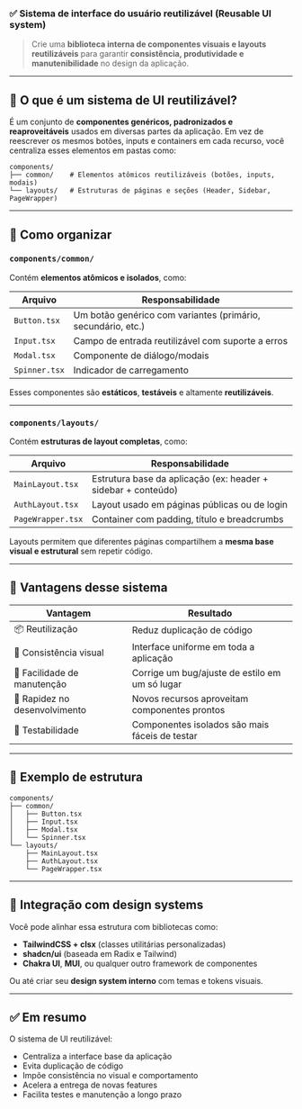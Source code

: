 ### ✅ Sistema de interface do usuário reutilizável (Reusable UI system)

> Crie uma **biblioteca interna de componentes visuais e layouts reutilizáveis** para garantir **consistência, produtividade e manutenibilidade** no design da aplicação.

---

## 🧱 O que é um sistema de UI reutilizável?

É um conjunto de **componentes genéricos, padronizados e reaproveitáveis** usados em diversas partes da aplicação. Em vez de reescrever os mesmos botões, inputs e containers em cada recurso, você centraliza esses elementos em pastas como:

```
components/
├── common/    # Elementos atômicos reutilizáveis (botões, inputs, modais)
└── layouts/   # Estruturas de páginas e seções (Header, Sidebar, PageWrapper)
```

---

## 🧩 Como organizar

### `components/common/`

Contém **elementos atômicos e isolados**, como:

| Arquivo       | Responsabilidade                                             |
| ------------- | ------------------------------------------------------------ |
| `Button.tsx`  | Um botão genérico com variantes (primário, secundário, etc.) |
| `Input.tsx`   | Campo de entrada reutilizável com suporte a erros            |
| `Modal.tsx`   | Componente de diálogo/modais                                 |
| `Spinner.tsx` | Indicador de carregamento                                    |

Esses componentes são **estáticos**, **testáveis** e altamente **reutilizáveis**.

---

### `components/layouts/`

Contém **estruturas de layout completas**, como:

| Arquivo           | Responsabilidade                                              |
| ----------------- | ------------------------------------------------------------- |
| `MainLayout.tsx`  | Estrutura base da aplicação (ex: header + sidebar + conteúdo) |
| `AuthLayout.tsx`  | Layout usado em páginas públicas ou de login                  |
| `PageWrapper.tsx` | Container com padding, título e breadcrumbs                   |

Layouts permitem que diferentes páginas compartilhem a **mesma base visual e estrutural** sem repetir código.

---

## 🎨 Vantagens desse sistema

| Vantagem                      | Resultado                                      |
| ----------------------------- | ---------------------------------------------- |
| 📦 Reutilização               | Reduz duplicação de código                     |
| 🎯 Consistência visual        | Interface uniforme em toda a aplicação         |
| 🧠 Facilidade de manutenção   | Corrige um bug/ajuste de estilo em um só lugar |
| 🚀 Rapidez no desenvolvimento | Novos recursos aproveitam componentes prontos  |
| 🧪 Testabilidade              | Componentes isolados são mais fáceis de testar |

---

## 📌 Exemplo de estrutura

```
components/
├── common/
│   ├── Button.tsx
│   ├── Input.tsx
│   ├── Modal.tsx
│   └── Spinner.tsx
└── layouts/
    ├── MainLayout.tsx
    ├── AuthLayout.tsx
    └── PageWrapper.tsx
```

---

## 📐 Integração com design systems

Você pode alinhar essa estrutura com bibliotecas como:

* **TailwindCSS + clsx** (classes utilitárias personalizadas)
* **shadcn/ui** (baseada em Radix e Tailwind)
* **Chakra UI**, **MUI**, ou qualquer outro framework de componentes

Ou até criar seu **design system interno** com temas e tokens visuais.

---

## ✅ Em resumo

O sistema de UI reutilizável:

* Centraliza a interface base da aplicação
* Evita duplicação de código
* Impõe consistência no visual e comportamento
* Acelera a entrega de novas features
* Facilita testes e manutenção a longo prazo
